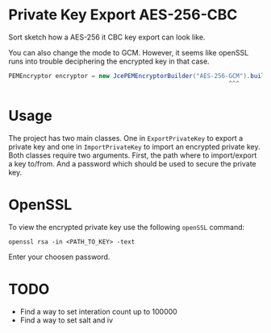 # Private Key Export AES-256-CBC
Sort sketch how a AES-256 it CBC key export can look like.

You can also change the mode to GCM. However, it seems like openSSL runs into trouble deciphering the encrypted key in that case.

```java
PEMEncryptor encryptor = new JcePEMEncryptorBuilder("AES-256-GCM").build(password.toCharArray());
                                                             ^^^
``` 

# Usage

The project has two main classes. One in `ExportPrivateKey` to export a private key and one in `ImportPrivateKey` to import an encrypted private key. Both classes require two arguments. First, the path where to import/export a key to/from. And a password which should be used to secure the private key. 

# OpenSSL

To view the encrypted private key use the following `openSSL` command:

`openssl rsa -in <PATH_TO_KEY> -text` 

Enter your choosen password. 

# TODO

* Find a way to set interation count up to 100000
* Find a way to set salt and iv



